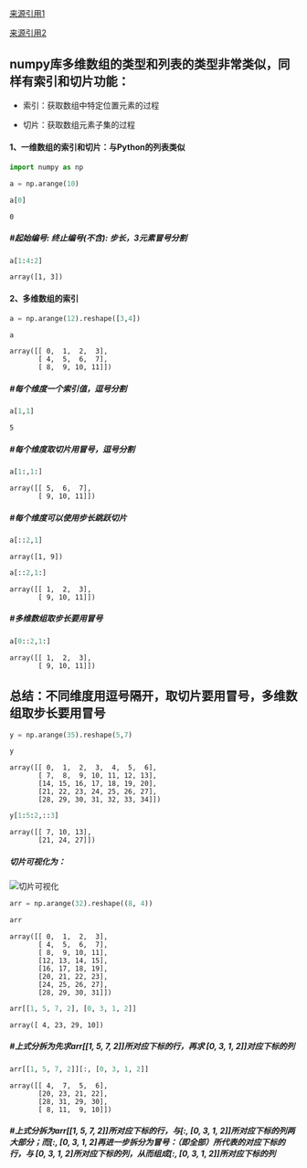 [来源引用1](https://blog.csdn.net/brucewong0516/article/details/79186126)

[来源引用2](https://www.jianshu.com/p/53a82d8f6386)

## numpy库多维数组的类型和列表的类型非常类似，同样有索引和切片功能：

- 索引：获取数组中特定位置元素的过程

- 切片：获取数组元素子集的过程

#### 1、一维数组的索引和切片：与Python的列表类似


```python
import numpy as np
```

```python
a = np.arange(10)
```

```python
a[0]
```

    0

##### #起始编号: 终止编号(不含): 步长，3元素冒号分割

```python
a[1:4:2]
```

    array([1, 3])

#### 2、多维数组的索引

```python
a = np.arange(12).reshape([3,4])
```

```python
a
```
    array([[ 0,  1,  2,  3],
           [ 4,  5,  6,  7],
           [ 8,  9, 10, 11]])

##### #每个维度一个索引值，逗号分割

```python
a[1,1]
```
    5

##### #每个维度取切片用冒号，逗号分割


```python
a[1:,1:]
```

    array([[ 5,  6,  7],
           [ 9, 10, 11]])

##### #每个维度可以使用步长跳跃切片

```python
a[::2,1]
```

    array([1, 9])

```python
a[::2,1:]
```

    array([[ 1,  2,  3],
           [ 9, 10, 11]])

##### #多维数组取步长要用冒号

```python
a[0::2,1:]
```

    array([[ 1,  2,  3],
           [ 9, 10, 11]])

## 总结：不同维度用逗号隔开，取切片要用冒号，多维数组取步长要用冒号

```python
y = np.arange(35).reshape(5,7)
```

```python
y
```

    array([[ 0,  1,  2,  3,  4,  5,  6],
           [ 7,  8,  9, 10, 11, 12, 13],
           [14, 15, 16, 17, 18, 19, 20],
           [21, 22, 23, 24, 25, 26, 27],
           [28, 29, 30, 31, 32, 33, 34]])

```python
y[1:5:2,::3]
```
    array([[ 7, 10, 13],
           [21, 24, 27]])

##### 切片可视化为：

![切片可视化](https://upload-images.jianshu.io/upload_images/6324591-44f314c34cbe6f78.png)

```python
arr = np.arange(32).reshape((8, 4))
```

```python
arr
```
    array([[ 0,  1,  2,  3],
           [ 4,  5,  6,  7],
           [ 8,  9, 10, 11],
           [12, 13, 14, 15],
           [16, 17, 18, 19],
           [20, 21, 22, 23],
           [24, 25, 26, 27],
           [28, 29, 30, 31]])

```python
arr[[1, 5, 7, 2], [0, 3, 1, 2]]
```
    array([ 4, 23, 29, 10])

##### #上式分拆为先求arr[[1, 5, 7, 2]]所对应下标的行，再求 [0, 3, 1, 2]]对应下标的列

```python
arr[[1, 5, 7, 2]][:, [0, 3, 1, 2]]
```
    array([[ 4,  7,  5,  6],
           [20, 23, 21, 22],
           [28, 31, 29, 30],
           [ 8, 11,  9, 10]])

##### #上式分拆为arr[[1, 5, 7, 2]]所对应下标的行，与[:, [0, 3, 1, 2]]所对应下标的列两大部分；而[:, [0, 3, 1, 2]再进一步拆分为冒号：（即全部）所代表的对应下标的行，与 [0, 3, 1, 2]所对应下标的列，从而组成[:, [0, 3, 1, 2]]所对应下标的列
